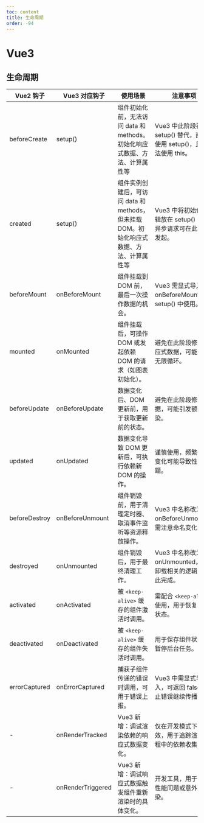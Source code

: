```yaml
---
toc: content
title: 生命周期
order: -94
---
```


# Vue3

## 生命周期

<ImagePreview src="/images/vue2/image1.png"></ImagePreview>

| Vue2 钩子     | Vue3 对应钩子     | 使用场景                                                                                 | 注意事项                                                          |
| ------------- | ----------------- | ---------------------------------------------------------------------------------------- | ----------------------------------------------------------------- |
| beforeCreate  | setup()           | 组件初始化前，无法访问 data 和 methods。初始化响应式数据、方法、计算属性等               | Vue3 中此阶段被 setup() 替代，直接使用 setup()，且无法使用 this。 |
| created       | setup()           | 组件实例创建后，可访问 data 和 methods，但未挂载 DOM。初始化响应式数据、方法、计算属性等 | Vue3 中将初始化逻辑放在 setup() 中，异步请求可在此阶段发起。      |
| beforeMount   | onBeforeMount     | 组件挂载到 DOM 前，最后一次操作数据的机会。                                              | Vue3 需显式导入 onBeforeMount 并在 setup() 中使用。               |
| mounted       | onMounted         | 组件挂载后，可操作 DOM 或发起依赖 DOM 的请求（如图表初始化）。                           | 避免在此阶段修改响应式数据，可能导致无限循环。                    |
| beforeUpdate  | onBeforeUpdate    | 数据变化后、DOM 更新前，用于获取更新前的状态。                                           | 避免在此阶段修改数据，可能引发额外渲染。                          |
| updated       | onUpdated         | 数据变化导致 DOM 更新后，可执行依赖新 DOM 的操作。                                       | 谨慎使用，频繁数据变化可能导致性能问题。                          |
| beforeDestroy | onBeforeUnmount   | 组件销毁前，用于清理定时器、取消事件监听等资源释放操作。                                 | Vue3 中名称改为 onBeforeUnmount，需注意命名变化。                 |
| destroyed     | onUnmounted       | 组件销毁后，用于最终清理工作。                                                           | Vue3 中名称改为 onUnmounted，与卸载相关的逻辑应在此完成。         |
| activated     | onActivated       | 被 `<keep-alive>` 缓存的组件激活时调用。                                                 | 需配合 `<keep-alive>` 使用，用于恢复组件状态。                    |
| deactivated   | onDeactivated     | 被 `<keep-alive>` 缓存的组件失活时调用。                                                 | 用于保存组件状态或暂停后台任务。                                  |
| errorCaptured | onErrorCaptured   | 捕获子组件传递的错误时调用，可用于错误上报。                                             | Vue3 中需显式导入，可返回 false 阻止错误继续传播。                |
| -             | onRenderTracked   | Vue3 新增：调试渲染依赖的响应式数据变化。                                                | 仅在开发模式下有效，用于追踪渲染过程中的依赖收集。                |
| -             | onRenderTriggered | Vue3 新增：调试响应式数据触发组件重新渲染时的具体变化。                                  | 开发工具，用于定位性能问题或意外渲染。                            |
